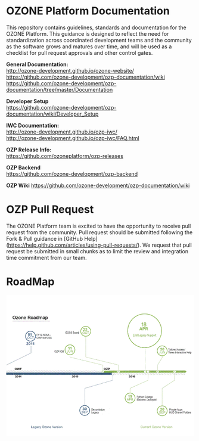 OZONE Platform Documentation
============================

This repository contains guidelines, standards and documentation for the OZONE Platform. This guidance is designed to reflect the need for standardization across coordinated development teams and the community as the software grows and matures over time, and will be used as a checklist for pull request approvals and other control gates. 

**General Documentation:**  
http://ozone-development.github.io/ozone-website/  
https://github.com/ozone-development/ozp-documentation/wiki  
https://github.com/ozone-development/ozp-documentation/tree/master/Documentation

**Developer Setup**  
https://github.com/ozone-development/ozp-documentation/wiki/Developer_Setup

**IWC Documentation:**  
http://ozone-development.github.io/ozp-iwc/  
http://ozone-development.github.io/ozp-iwc/FAQ.html

**OZP Release Info:**  
https://github.com/ozoneplatform/ozp-releases

**OZP Backend**  
https://github.com/ozone-development/ozp-backend

**OZP Wiki**
https://github.com/ozone-development/ozp-documentation/wiki

OZP Pull Request
==============================
The OZONE Platform team is excited to have the opportunity to receive pull request from the community.  Pull request should be submitted following the Fork & Pull guidance in [GitHub Help] (https://help.github.com/articles/using-pull-requests/). We request that pull request be submitted in small chunks as to limit the review and integration time commitment from our team.

RoadMap
===============================
![img](Documentation/Ozone_roadmap.gif)
